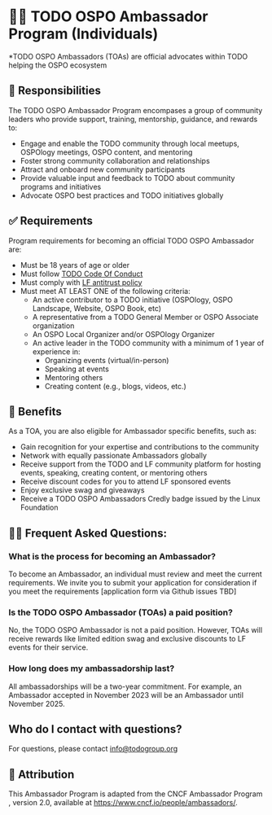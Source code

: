 # 👩‍🏫 TODO OSPO Ambassador Program (Individuals)
*TODO OSPO Ambassadors (TOAs) are official advocates within TODO helping the OSPO ecosystem
## 🧩 Responsibilities

The TODO OSPO Ambassador Program encompases a group of community leaders who provide support, training, mentorship, guidance, and rewards to:

* Engage and enable the TODO community through local meetups, OSPOlogy meetings, OSPO content, and mentoring
* Foster strong community collaboration and relationships
* Attract and onboard new community participants
* Provide valuable input and feedback to TODO about community programs and initiatives
* Advocate OSPO best practices and TODO initiatives globally

## ✅ Requirements
Program requirements for becoming an official TODO OSPO Ambassador are:
* Must be 18 years of age or older
* Must follow [TODO Code Of Conduct](https://todogroup.org/code-of-conduct/)
* Must comply with [LF antitrust policy](https://www.linuxfoundation.org/legal/antitrust-policy)
* Must meet AT LEAST ONE of the following criteria:
  * An active contributor to a TODO initiative (OSPOlogy, OSPO Landscape, Website, OSPO Book, etc)
  * A representative from a TODO General Member or OSPO Associate organization
  * An OSPO Local Organizer and/or OSPOlogy Organizer
  * An active leader in the TODO community with a minimum of 1 year of experience in:
    * Organizing events (virtual/in-person)
    * Speaking at events
    * Mentoring others 
    * Creating content (e.g., blogs, videos, etc.)
    
## 🚀 Benefits

As a TOA, you are also eligible for Ambassador specific benefits, such as:
* Gain recognition for your expertise and contributions to the community
* Network with equally passionate Ambassadors globally
* Receive support from the TODO and LF community platform for hosting events, speaking, creating content, or mentoring others
* Receive discount codes for you to attend LF sponsored events
* Enjoy exclusive swag and giveaways
* Receive a TODO OSPO Ambassadors Credly badge issued by the Linux Foundation

## 🙋‍♀️ Frequent Asked Questions:
### What is the process for becoming an Ambassador?
To become an Ambassador, an individual must review and meet the current requirements. We invite you to submit your application for consideration if you meet the requirements 
[application form via Github issues TBD]
### Is the TODO OSPO Ambassador (TOAs) a paid position?
No, the TODO OSPO Ambassador is not a paid position. However, TOAs will receive rewards like limited edition swag and exclusive discounts to LF events for their service.

### How long does my ambassadorship last?
All ambassadorships will be a two-year commitment. For example, an Ambassador accepted in November 2023 will be an Ambassador until November 2025.

## Who do I contact with questions?
For questions, please contact info@todogroup.org


## 💚 Attribution

This Ambassador Program is adapted from the CNCF Ambassador Program , version 2.0, available at https://www.cncf.io/people/ambassadors/.
